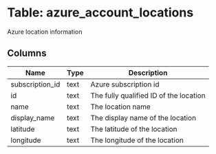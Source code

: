 
# Table: azure_account_locations
Azure location information
## Columns
| Name        | Type           | Description  |
| ------------- | ------------- | -----  |
|subscription_id|text|Azure subscription id|
|id|text|The fully qualified ID of the location|
|name|text|The location name|
|display_name|text|The display name of the location|
|latitude|text|The latitude of the location|
|longitude|text|The longitude of the location|
